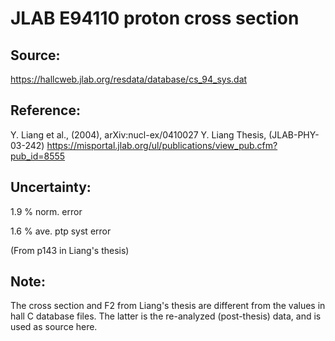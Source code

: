 # JLAB E94110 proton cross section

## Source: 
https://hallcweb.jlab.org/resdata/database/cs_94_sys.dat
## Reference: 
Y. Liang et al., (2004), arXiv:nucl-ex/0410027 
Y. Liang Thesis, (JLAB-PHY-03-242) https://misportal.jlab.org/ul/publications/view_pub.cfm?pub_id=8555


## Uncertainty:

1.9 % norm. error

1.6 % ave. ptp syst error

(From p143 in Liang's thesis)


## Note:
The cross section and F2 from Liang's thesis are different from the values in hall C database files. The latter is the re-analyzed (post-thesis) data, and is used as source here.


